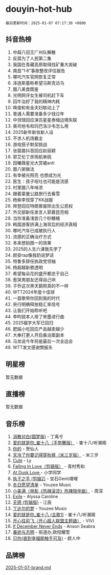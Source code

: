 # douyin-hot-hub

`最后更新时间：2025-01-07 07:17:30 +0800`

## 抖音热榜

1. 中超八冠王广州队解散
1. 反腐为了人民第二集
1. 我国在青藏高原取得找矿重大突破
1. 南昌“1·8”事故整改评估报告
1. 哪吒汽车官网恢复正常
1. 泽连斯基称希望马斯克访乌
1. 腊八美食图鉴
1. 光明网评女生被司机赶下车
1. 囚牛治好了我的精神内耗
1. 唤俊和有金夫妇联动上了
1. 普通人需要准备多少钱过年
1. 中领馆回应演员星星泰缅边境失联
1. 奥司他韦和玛巴洛沙韦怎么用
1. 2025新年新妆新人设
1. 不求人机场霸主
1. 游戏搭子默契挑战
1. 张碧晨抖音回应赵丽颖
1. 郭艾伦丁彦雨航单挑
1. 田曦薇星光大赏被anti
1. 腊八粥做法
1. 有幸被光照亮 也想成为光
1. 医生：孩子呕吐也可能是流感
1. 村里腊八年味浓
1. 跟着蒙曼公路旅行去看雪
1. 杨紫李现穿了KK战服
1. 拜登回应特朗普废除出生公民权
1. 外交部新任发言人郭嘉昆亮相
1. 当你准备浅尝几个砂糖橘
1. 韩国游客挤满上海背后的经济真相
1. 哪吒汽车已成被执行人
1. 流感的正确治疗方式
1. 本来想拍图一的效果
1. 2025的人生六课我先学了
1. 颜安rap像我奶说梦话
1. 特鲁多辞任执政党领袖
1. 杨超越新歌透明
1. 希望每朵花的盛开都忠于自己
1. 惹哭男朋友还得自己哄
1. 子乔这次黑天鹅照真的不一样
1. WTT2024年度十佳球
1. 一首歌带你回到我的时代
1. 央行明确释放稳汇率信号
1. 让我们开始聆听吧
1. 李昀锐本人用了宋墨进行曲
1. 2025福字大军已回归
1. 肥娟小吃回应产品越卖越少
1. 大奉打更人开启桑泊案副本
1. 马龙说今年将是最后一次全运会
1. WTT发文感谢樊振东

## 明星榜

暂无数据

## 直播榜

暂无数据

## 音乐榜

1. [消散对白(圆梦版)](https://sf5-hl-cdn-tos.douyinstatic.com/obj/tos-cn-ve-2774/og4jB5I5IizzoZVAAAzWgBMAsMDWoArfwBOiFs) - 丁禹兮
1. [爱的就是你_崔十八（手势舞版）](https://sf5-hl-cdn-tos.douyinstatic.com/obj/tos-cn-ve-2774/oApB2AigNyB4sTw7JhBOikMAf0oDJzMWBuIrgm) - 崔十八/听潮阁
1. [你的](https://sf5-hl-cdn-tos.douyinstatic.com/obj/tos-cn-ve-2774/oYuIeKf42jB7sEV6B2upMdpYAgfrQWj0FeRegh) - 贺仙人
1. [天冷了你要记得穿秋裤（米三岁版）](https://sf5-hl-cdn-tos.douyinstatic.com/obj/tos-cn-ve-2774/oQlIwVIDWiZ6BQilAorS7MA0AgCkQDvcZAdm1) - 米三岁
1. [Cute](https://sf5-hl-cdn-tos.douyinstatic.com/obj/tos-cn-ve-2774/o4IbIzHWKAAB4wsS5qMBRiiAlEBGTpQRNfFvuo) - Ly
1. [Falling In Love（剪辑版）](https://sf5-hl-cdn-tos.douyinstatic.com/obj/tos-cn-ve-2774/o8ajpA8zzgBPahbBIO8AcKGBLJezFCRd1wfP9f) - 青村秀和
1. [ At Dusk  Love ](https://sf5-hl-cdn-tos.douyinstatic.com/obj/tos-cn-ve-2774/o8CrpCf5CaYgI4ZrtQgMQAFEfuGqNnRSDQAPBc) - 小学同学
1. [执子之手 (剪辑2)](https://sf5-hl-cdn-tos.douyinstatic.com/obj/tos-cn-ve-2774/oUoZLQjCc31XzqsBnBQUNgeKtYPBcgbFDwtfcu) - 宝石Gem\哩哩
1. [冬日愿望清单](https://sf5-hl-cdn-tos.douyinstatic.com/obj/tos-cn-ve-2774/oIIgUOeamCFCVAzxN6MFRLIBlLGpUqQxeeHrLE) - Youzee Music
1. [小美满（电影《热辣滚烫》热辣陪伴曲）](https://sf5-hl-cdn-tos.douyinstatic.com/obj/tos-cn-ve-2774/o0GAn2lSgfZIDUgtevCGDQYnFg4CwnrBaxbTZL) - 周深
1. [Exile](https://sf5-hl-cdn-tos.douyinstatic.com/obj/tos-cn-ve-2774/oYj4gAQTknKE3WW0Je8KGmQ7z1cA4FefwtbufD) - Alyssa Caroline
1. [无感 (剪辑版)](https://sf5-hl-cdn-tos.douyinstatic.com/obj/tos-cn-ve-2774/o0eIsUzJBDlQaQFC5OFlgbMEZC1TFYBftOBn6p) - 江辰
1. [丁达尔的梦](https://sf5-hl-cdn-tos.douyinstatic.com/obj/tos-cn-ve-2774/oMU3WirUZBVQkAC9ccG5P2IQirziZM2RTInUY) - Youzee Music
1. [爱的就是你_崔十八 (主歌1)](https://sf5-hl-cdn-tos.douyinstatic.com/obj/tos-cn-ve-2774/oI5BO5DhFZ6UTcNCnZaOCBLtZ7WIMQGfgnXf5E) - 崔十八/听潮阁
1. [开心往前飞（开心超人联盟主题曲）](https://sf5-hl-cdn-tos.douyinstatic.com/obj/tos-cn-ve-2774/9d8fb7c82cf1421fb93a9fe925275e0a) - VIVI
1. [If December Never Ends](https://sf5-hl-cdn-tos.douyinstatic.com/obj/tos-cn-ve-2774/oY1IQMoTgCFIBg8RZifyqlBBt1UFgitTYmxeOS) - Anson Seabra
1. [春娇与志明](https://sf5-hl-cdn-tos.douyinstatic.com/obj/tos-cn-ve-2774/e530d8fceb7044b39707d7f9ff54add1) - 街道办,欧阳耀莹
1. [只你(直到幸福能触手可及)](https://sf5-hl-cdn-tos.douyinstatic.com/obj/tos-cn-ve-2774/o0lBkRDzFTeaVSUz3ZZSCBVtZ5DIMQGfgmEAuE) - 颜人中

## 品牌榜

[2025-01-07-brand.md](2025-01-07-brand.md)
